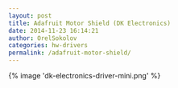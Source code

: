 ```yaml
---
layout: post
title: Adafruit Motor Shield (DK Electronics)
date: 2014-11-23 16:14:21
author: OrelSokolov
categories: hw-drivers
permalink: /adafruit-motor-shield/
---
```


{% image 'dk-electronics-driver-mini.png' %}
